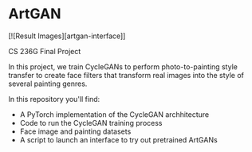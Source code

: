 # ArtGAN

<!-- ABOUT THE PROJECT -->


[![Result Images][artgan-interface]]

CS 236G Final Project 

In this project, we train CycleGANs to perform photo-to-painting style transfer to create face filters that transform real images into the style of several painting genres. 

In this repository you'll find:
* A PyTorch implementation of the CycleGAN archhitecture
* Code to run the CycleGAN training process 
* Face image and painting datasets 
* A script to launch an interface to try out pretrained ArtGANs



